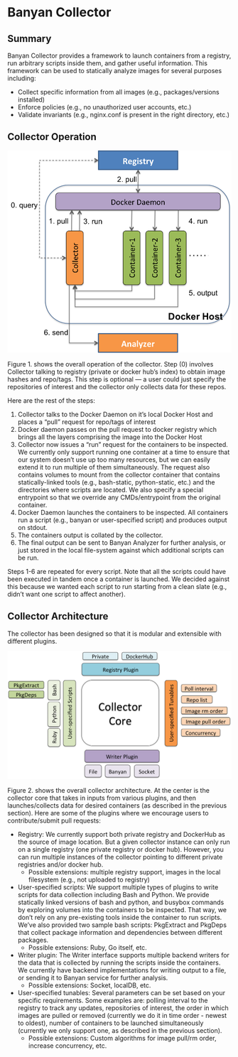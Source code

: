 # Banyan Collector

## Summary

Banyan Collector provides a framework to launch containers from a registry, run arbitrary scripts inside them, and gather useful information. This framework can be used to statically analyze images for several purposes including:
* Collect specific information from all images (e.g., packages/versions installed)
* Enforce policies (e.g., no unauthorized user accounts, etc.)
* Validate invariants (e.g., nginx.conf is present in the right directory, etc.)


## Collector Operation

![Alt text](/docs/CollectorOperation.png?raw=true "Collector Operation")

Figure 1. shows the overall operation of the collector. Step (0) involves Collector talking to registry (private or docker hub’s index) to obtain image hashes and repo/tags. This step is optional — a user could just specify the repositories of interest and the collector only collects data for these repos.

Here are the rest of the steps:

1. Collector talks to the Docker Daemon on it’s local Docker Host and places a “pull” request for repo/tags of interest
2. Docker daemon passes on the pull request to docker registry which brings all the layers comprising the image into the Docker Host
3. Collector now issues a “run” request for the containers to be inspected. We currently only support running one container at a time to ensure that our system doesn’t use up too many resources, but we can easily extend it to run multiple of them simultaneously. The request also contains volumes to mount from the collector container that contains statically-linked tools (e.g., bash-static, python-static, etc.) and the directories where scripts are located. We also specify a special entrypoint so that we override any CMDs/entrypoint from the original container.
4. Docker Daemon launches the containers to be inspected. All containers run a script (e.g., banyan or user-specified script) and produces output on stdout.
5. The containers output is collated by the collector.
6. The final output can be sent to Banyan Analyzer for further analysis, or just stored in the local file-system against which additional scripts can be run. 

Steps 1-6 are repeated for every script. Note that all the scripts could have been executed in tandem once a container is launched. We decided against this because we wanted each script to run starting from a clean slate (e.g., didn’t want one script to affect another).

## Collector Architecture

The collector has been designed so that it is modular and extensible with different plugins. 

![Alt text](/docs/CollectorArchitecture.png?raw=true "Collector Architecture")

Figure 2. shows the overall collector architecture. At the center is the collector core that takes in inputs from various plugins, and then launches/collects data for desired containers (as described in the previous section). Here are some of the plugins where we encourage users to contribute/submit pull requests:
* Registry: We currently support both private registry and DockerHub as the source of image location. But a given collector instance can only run on a single registry (one private registry or docker hub). However, you can run multiple instances of the collector pointing to different private registries and/or docker hub.
  * Possible extensions: multiple registry support, images in the local filesystem (e.g., not uploaded to registry)
* User-specified scripts: We support multiple types of plugins to write scripts for data collection including Bash and Python. We provide statically linked versions of bash and python, and busybox commands by exploring volumes into the containers to be inspected. That way, we don’t rely on any pre-existing tools inside the container to run scripts. We’ve also provided two sample bash scripts: PkgExtract and PkgDeps that collect package information and dependencies between different packages.
  * Possible extensions: Ruby, Go itself, etc.
* Writer plugin: The Writer interface supports multiple backend writers for the data that is collected by running the scripts inside the containers. We currently have backend implementations for writing output to a file, or sending it to Banyan service for further analysis. 
  * Possible extensions: Socket, localDB, etc.
* User-specified tunables: Several parameters can be set based on your specific requirements. Some examples are: polling interval to the registry to track any updates, repositories of interest, the order in which images are pulled or removed (currently we do it in time order - newest to oldest), number of containers to be launched simultaneously (currently we only support one, as described in the previous section).
  * Possible extensions: Custom algorithms for image pull/rm order, increase concurrency, etc.

